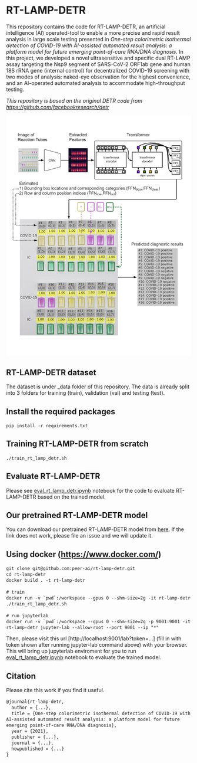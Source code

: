 # RT-LAMP-DETR

This repository contains the code for RT-LAMP-DETR, an artificial intelligence (AI) operated-tool to enable a more precise and rapid result analysis in large scale testing presented in *One-step colorimetric isothermal detection of COVID-19 with AI-assisted automated result analysis: a platform model for future emerging point-of-care RNA/DNA diagnosis.* In this project, we developed a novel ultrasensitive and specific dual RT-LAMP assay targeting the Nsp9 segment of SARS-CoV-2 ORF1ab gene and human 18S rRNA gene (internal control) for decentralized COVID-19 screening with two modes of analysis: naked-eye observation for the highest convenience, and an AI-operated automated analysis to accommodate high-throughput testing.

*This repository is based on the original DETR code from https://github.com/facebookresearch/detr*

![RT-LAMP-DETR](/accompanying_image/RT-LAMP-DETR.png)

## RT-LAMP-DETR dataset

The dataset is under _data folder of this repository. The data is already split into 3 folders for training (train), validation (val) and testing (test).

## Install the required packages
    
    pip install -r requirements.txt

## Training RT-LAMP-DETR from scratch

    ./train_rt_lamp_detr.sh

## Evaluate RT-LAMP-DETR 

Please see [eval_rt_lamp_detr.ipynb](/eval_rt_lamp_detr.ipynb) notebook for the code to evaluate RT-LAMP-DETR based on the trained model.

## Our pretrained RT-LAMP-DETR model

You can download our pretrained RT-LAMP-DETR model from [here](https://storage.odin.nai.peer-ai.com/rt-lamp-detr/best_accuracy_checkpoint.pth). If the link does not work, please file an issue and we will update it.

## Using docker (https://www.docker.com/)
    
    git clone git@github.com:peer-ai/rt-lamp-detr.git
    cd rt-lamp-detr
    docker build . -t rt-lamp-detr
    
    # train 
    docker run -v `pwd`:/workspace --gpus 0 --shm-size=2g -it rt-lamp-detr ./train_rt_lamp_detr.sh
    
    # run jupyterlab
    docker run -v `pwd`:/workspace --gpus 0 --shm-size=2g -p 9001:9001 -it rt-lamp-detr jupyter-lab --allow-root --port 9001 --ip "*"
    
Then, please visit this url [http://localhost:9001/lab?token=...] (fill in with token shown after running jupyter-lab command above) with your browser. This will bring up jupyterlab enviroment for you to run [eval_rt_lamp_detr.ipynb](/eval_rt_lamp_detr.ipynb) notebook to evaluate the trained model.

## Citation

Please cite this work if you find it useful.

    @journal{rt-lamp-detr,
      author = {...},
      title = {One-step colorimetric isothermal detection of COVID-19 with AI-assisted automated result analysis: a platform model for future emerging point-of-care RNA/DNA diagnosis},
      year = {2021},
      publisher = {...},
      journal = {...},
      howpublished = {...}
    }
